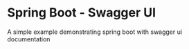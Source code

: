 # Spring Boot - Swagger UI 
A simple example demonstrating spring boot with swagger ui documentation

